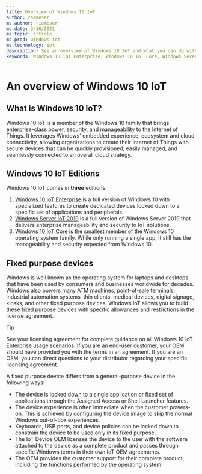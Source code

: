```yaml
---
title: Overview of Windows 10 IoT
author: rsameser
ms.author: riameser
ms.date: 3/16/2021
ms.topic: article
ms.prod: windows-iot
ms.technology: iot
description: See an overview of Windows 10 IoT and what you can do with it.
keywords: Windows 10 IoT Enterprise, Windows 10 IoT Core, Windows Sever IoT 2019, editions
---
```


# An overview of Windows 10 IoT

## What is Windows 10 IoT?
Windows 10 IoT is a member of the Windows 10 family that brings enterprise-class power, security, and manageability to the Internet of Things.  It leverages Windows' embedded experience, ecosystem and cloud connectivity, allowing organizations to create their Internet of Things with secure devices that can be quickly provisioned, easily managed, and seamlessly connected to an overall cloud strategy.  

## Windows 10 IoT Editions
Windows 10 IoT comes in **three** editions.
1. [Windows 10 IoT Enterprise](../iot-enterprise/Getting_Started.md) is a full version of Windows 10 with specialized features to create dedicated devices locked down to a specific set of applications and peripherals.
2. [Windows Server IoT 2019](../server/windows-server.md) is a full version of Windows Server 2019 that delivers enterprise manageability and security to IoT solutions.
3. [Windows 10 IoT Core](/windows/iot-core/windows-iot-core) is the smallest member of the Windows 10 operating system family. While only running a single app, it still has the manageability and security expected from Windows 10.  

## Fixed purpose devices
Windows is well known as the operating system for laptops and desktops that have been used by consumers and businesses worldwide for decades. Windows also powers many ATM machines, point-of-sale terminals, industrial automation systems, thin clients, medical devices, digital signage, kiosks, and other fixed purpose devices. Windows IoT allows you to build these fixed purpose devices with specific allowances and restrictions in the license agreement.

>[!TIP]
>
> See your licensing agreement for complete guidance on all Windows 10 IoT Enterprise usage scenarios. If you are an end-user customer, your OEM should have provided you with the terms in an agreement. If you are an OEM, you can direct questions to your distributor regarding your specific licensing agreement.

A fixed purpose device differs from a general-purpose device in the following ways:
* The device is locked down to a single application or fixed set of applications through the Assigned Access or Shell Launcher features.
* The device experience is often immediate when the customer powers-on. This is achieved by configuring the device image to skip the normal Windows out-of-box experiences.
* Keyboards, USB ports, and device policies can be locked down to constrain the device to be used only in its fixed purpose.
* The IoT Device OEM licenses the device to the user with the software attached to the device as a complete product and passes through specific Windows terms in their own IoT OEM agreements.
* The OEM provides the customer support for their complete product, including the functions performed by the operating system.

